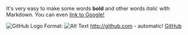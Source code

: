 
It's very easy to make some words **bold** and other words *italic* with Markdown. You can even [link to Google!](http://google.com)

![GitHub Logo](/images/logo.png)
Format: ![Alt Text](url)
http://github.com - automatic!
[GitHub](http://github.com)